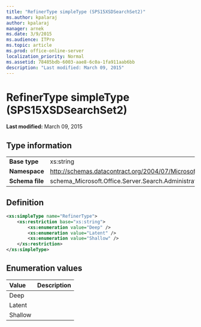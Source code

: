 ```yaml
---
title: "RefinerType simpleType (SPS15XSDSearchSet2)"
ms.author: kpalaraj
author: kpalaraj
manager: arnek
ms.date: 3/9/2015
ms.audience: ITPro
ms.topic: article
ms.prod: office-online-server
localization_priority: Normal
ms.assetid: 78485bdb-6003-aae8-6c0a-1fa911aab6bb
description: "Last modified: March 09, 2015"
---
```


# RefinerType simpleType (SPS15XSDSearchSet2)

 **Last modified:** March 09, 2015 
  
## Type information

|||
|:-----|:-----|
|**Base type** <br/> |xs:string  <br/> |
|**Namespace** <br/> |http://schemas.datacontract.org/2004/07/Microsoft.Office.Server.Search.Administration  <br/> |
|**Schema file** <br/> |schema_Microsoft.Office.Server.Search.Administration.xsd  <br/> |
   
## Definition

```XML
<xs:simpleType name="RefinerType">
    <xs:restriction base="xs:string">
        <xs:enumeration value="Deep" />
        <xs:enumeration value="Latent" />
        <xs:enumeration value="Shallow" />
    </xs:restriction>
</xs:simpleType>

```

## Enumeration values

|**Value**|**Description**|
|:-----|:-----|
|Deep  <br/> ||
|Latent  <br/> ||
|Shallow  <br/> ||
   

